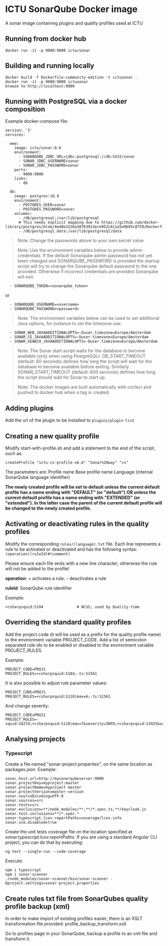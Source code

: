 # ICTU SonarQube Docker image
A sonar image containing plugins and quality profiles used at ICTU

## Running from docker hub

    docker run -it -p 9000:9000 ictu/sonar

## Building and running locally

    docker build -f Dockerfile-community-edition -t ictusonar .
    docker run -it -p 9000:9000 ictusonar
    browse to http://localhost:9000

## Running with PostgreSQL via a docker composition

Example docker-compose file:

    version: '3'
    services:

      www:
        image: ictu/sonar:8.6
        environment:
          - SONARQUBE_JDBC_URL=jdbc:postgresql://db:5432/sonar
          - SONAR_JDBC_USERNAME=sonar
          - SONAR_JDBC_PASSWORD=sonar
        ports:
          - 9000:9000
        links:
          - db

      db:
        image: postgres:10.9
        environment:
          - POSTGRES_USER=sonar
          - POSTGRES_PASSWORD=sonar
        volumes:
          - /db/postgresql:/var/lib/postgresql
          # This needs explicit mapping due to https://github.com/docker-library/postgres/blob/4e48e3228a30763913ece952c611e5e9b95c8759/Dockerfile.template#L52
          - /db/postgresql_data:/var/lib/postgresql/data

> Note: Change the passwords above to your own secret value

> Note: Use the environment variables below to provide admin credentials.
If the default Sonarqube admin password has not yet been changed and SONARQUBE_PASSWORD is provided the startup script will try to change the Sonarqube default password to the one provided.
Otherwise if incorrect credentials are provided Sonarqube will exit.

      - SONARQUBE_TOKEN=<sonarqube_token>

  or

      - SONARQUBE_USERNAME=<username>
      - SONARQUBE_PASSWORD=<password>

> Note: The environment variables below can be used to set additional Java options, for instance to set the timezone use:

      - SONAR_WEB_JAVAADDITIONALOPTS=-Duser.timezone=Europe/Amsterdam
      - SONAR_CE_JAVAADDITIONALOPTS=-Duser.timezone=Europe/Amsterdam
      - SONAR_SEARCH_JAVAADDITIONALOPTS=-Duser.timezone=Europe/Amsterdam

> Note: The Sonar start script waits for the database to become available (only when using PostgreSQL). DB_START_TIMEOUT (default: 60 seconds) defines how long the script will wait for the database to become available before exiting. Similarly SONAR_START_TIMEOUT (default: 600 seconds) defines how long the script should wait for Sonar to start up. 

> Note: The docker images are built automatically with circleci and pushed to docker hub when a tag is created.

## Adding plugins
Add the url of the plugin to be installed to ```plugins/plugin-list```


## Creating a new quality profile

Modify start-with-profile.sh and add a statement to the end of the script, such as:

    createProfile "ictu-cs-profile-v6.6" "Sonar%20way" "cs"

The parameters are:
Profile name
Base profile name
Language (internal SonarQube language identifier)

**The newly created profile will be set to default unless the current default profile has a name ending with "DEFAULT" (or "default")**
**OR unless the current default profile has a name ending with "EXTENDED" (or "extended"). In the latter case the parent of the current default profile will be changed to the newly created profile.**

## Activating or deactivating rules in the quality profiles

Modify the corresponding ```rules/(language).txt``` file.
Each line represents a rule to be activated or deactivated and has the following syntax:
```(operation)(ruleId)#(comment)```

Please ensure each file ends with a new line character, otherwise the rule will not be added to the profile!

**operation**:
    + activates a rule; - deactivates a rule

**ruleId**: SonarQube rule identifier

Example:

    +csharpsquid:S104               # NCSS; used by Quality-time

## Overriding the standard quality profiles

Add the project code (it will be used as a prefix for the quality profile name) to the environment variable PROJECT_CODE.
Add a list of semicolon separated rule ids to be enabled or disabled to the environment variable PROJECT_RULES.

Example:

    PROJECT_CODE=PROJ1
    PROJECT_RULES=+csharpsquid:S104;-ts:S1561

It is also possible to adjust rule parameter values:

    PROJECT_CODE=PROJ1
    PROJECT_RULES=+csharpsquid:S110|max=6;-ts:S1561

And change severity:

    PROJECT_CODE=PROJ1
    PROJECT_RULES=-squid:S4274;+csharpsquid:S110|max=7&severity=INFO;+csharpsquid:S3925&severity=INFO


## Analysing projects

### Typescript

Create a file named "sonar-project.properties", on the same location as packages.json. Example:

    sonar.host.url=http://mysonarqubeserver:9000
    sonar.projectKey=myproject:master
    sonar.projectName=myproject master
    sonar.projectVersion=master-version
    sonar.sourceEncoding=UTF-8
    sonar.sources=src
    sonar.tests=src
    sonar.exclusions=**/node_modules/**,**/*.spec.ts,**/keycloak.js
    sonar.test.inclusions=**/*.spec.*
    sonar.typescript.lcov.reportPaths=coverage/lcov.info
    sonar.scm.disabled=true

Create the unit tests coverage file on the location specified at *sonar.typescript.lcov.reportPaths*. If you are using a standard Angular CLI project, you  can do that by executing:

    ng test --single-run --code-coverage

Execute:

    npm i typescript
    npm i sonar-scanner
    ./node_modules/sonar-scanner/bin/sonar-scanner -Dproject.settings=sonar-project.properties

## Create rules txt file from SonarQubes quality profile backup (xml)

In order to make import of existing profiles easier, there is an XSLT transformation file provided: profile_backup_transform.xslt

Go to profiles page in your SonarQube, backup a profile to an xml file and transform it.

